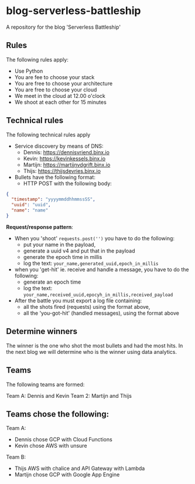 # blog-serverless-battleship
A repository for the blog 'Serverless Battleship'

## Rules
The following rules apply:

- Use Python
- You are fee to choose your stack
- You are free to choose your architecture
- You are free to choose your cloud
- We meet in the cloud at 12.00 o'clock
- We shoot at each other for 15 minutes

## Technical rules
The following technical rules apply

- Service discovery by means of DNS:
  - Dennis: https://dennisvriend.binx.io
  - Kevin: https://kevinkessels.binx.io
  - Martijn: https://martijnvdgrift.binx.io
  - Thijs: https://thijsdevries.binx.io  
- Bullets have the following format:
  - HTTP POST with the following body:

```json
{
  "timestamp": "yyyymmddhhmmssSS",
  "uuid": "uuid",
  "name": "name"
}
```

**Request/response pattern**:
- When you 'shoot' `requests.post('')` you have to do the following:
  - put your name in the payload,
  - generate a uuid v4 and put that in the payload
  - generate the epoch time in millis
  - log the text: `your_name,generated_uuid,epoch_in_millis`
- when you 'get-hit' ie. receive and handle a message, you have to do the following:
  - generate an epoch time
  - log the text: `your_name,received_uuid,epocyh_in_millis,received_payload`  
- After the battle you must export a log file containing:
    - all the shots fired (requests) using the format above,
    - all the 'you-got-hit' (handled messages), using the format above 

## Determine winners
The winner is the one who shot the most bullets and had the most hits. In the next blog we will
determine who is the winner using data analytics.

## Teams
The following teams are formed:

Team A: Dennis and Kevin
Team 2: Martijn and Thijs

## Teams chose the following:
Team A:
- Dennis chose GCP with Cloud Functions
- Kevin chose AWS with unsure

Team B:
- Thijs AWS with chalice and API Gateway with Lambda
- Martijn chose GCP with Google App Engine
